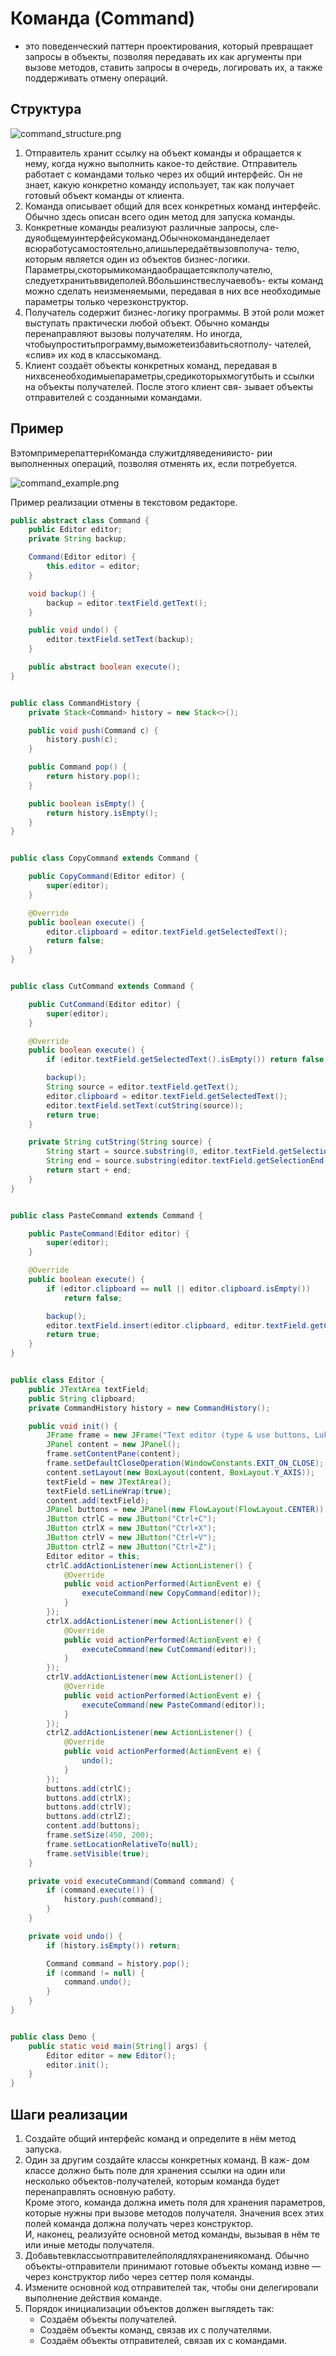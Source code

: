 # Команда (Command)

- это поведенческий паттерн проектирования,
  который превращает запросы в объекты, позволяя
  передавать их как аргументы при вызове методов, ставить
  запросы в очередь, логировать их, а также поддерживать
  отмену операций.

## Структура

![command_structure.png](/img/design_pattern/design_patterns/command_structure.png)

1. Отправитель хранит ссылку на объект команды и обращается к нему, когда нужно
   выполнить какое-то действие. Отправитель работает с командами только через их
   общий интерфейс. Он не знает, какую конкретно команду использует, так как
   получает готовый объект команды от клиента.
2. Команда описывает общий для всех конкретных команд интерфейс. Обычно здесь
   описан всего один метод для запуска команды.
3. Конкретные команды реализуют различные запросы, сле-
   дуяобщемуинтерфейсукоманд.Обычнокоманданеделает
   всюработусамостоятельно,алишьпередаётвызовполуча-
   телю, которым является один из объектов бизнес-логики.
   Параметры,скоторымикомандаобращаетсякполучателю,
   следуетхранитьввидеполей.Вбольшинствеслучаевобъ-
   екты команд можно сделать неизменяемыми, передавая в
   них все необходимые параметры только черезконструктор.
4. Получатель содержит бизнес-логику программы. В этой
   роли может выступать практически любой объект. Обычно
   команды перенаправляют вызовы получателям. Но иногда,
   чтобыупроститьпрограмму,выможетеизбавитьсяотполу-
   чателей, «слив» их код в классыкоманд.
5. Клиент создаёт объекты конкретных команд, передавая в
   нихвсенеобходимыепараметры,средикоторыхмогутбыть
   и ссылки на объекты получателей. После этого клиент свя-
   зывает объекты отправителей с созданными командами.

## Пример

ВэтомпримерепаттернКоманда служитдляведенияисто-
рии выполненных операций, позволяя отменять их, если
потребуется.

![command_example.png](/img/design_pattern/design_patterns/command_example.png)

Пример реализации отмены в текстовом редакторе.

```java
public abstract class Command {
    public Editor editor;
    private String backup;

    Command(Editor editor) {
        this.editor = editor;
    }

    void backup() {
        backup = editor.textField.getText();
    }

    public void undo() {
        editor.textField.setText(backup);
    }

    public abstract boolean execute();
}


public class CommandHistory {
    private Stack<Command> history = new Stack<>();

    public void push(Command c) {
        history.push(c);
    }

    public Command pop() {
        return history.pop();
    }

    public boolean isEmpty() {
        return history.isEmpty();
    }
}


public class CopyCommand extends Command {

    public CopyCommand(Editor editor) {
        super(editor);
    }

    @Override
    public boolean execute() {
        editor.clipboard = editor.textField.getSelectedText();
        return false;
    }
}


public class CutCommand extends Command {

    public CutCommand(Editor editor) {
        super(editor);
    }

    @Override
    public boolean execute() {
        if (editor.textField.getSelectedText().isEmpty()) return false;

        backup();
        String source = editor.textField.getText();
        editor.clipboard = editor.textField.getSelectedText();
        editor.textField.setText(cutString(source));
        return true;
    }

    private String cutString(String source) {
        String start = source.substring(0, editor.textField.getSelectionStart());
        String end = source.substring(editor.textField.getSelectionEnd());
        return start + end;
    }
}


public class PasteCommand extends Command {

    public PasteCommand(Editor editor) {
        super(editor);
    }

    @Override
    public boolean execute() {
        if (editor.clipboard == null || editor.clipboard.isEmpty())
            return false;

        backup();
        editor.textField.insert(editor.clipboard, editor.textField.getCaretPosition());
        return true;
    }
}


public class Editor {
    public JTextArea textField;
    public String clipboard;
    private CommandHistory history = new CommandHistory();

    public void init() {
        JFrame frame = new JFrame("Text editor (type & use buttons, Luke!)");
        JPanel content = new JPanel();
        frame.setContentPane(content);
        frame.setDefaultCloseOperation(WindowConstants.EXIT_ON_CLOSE);
        content.setLayout(new BoxLayout(content, BoxLayout.Y_AXIS));
        textField = new JTextArea();
        textField.setLineWrap(true);
        content.add(textField);
        JPanel buttons = new JPanel(new FlowLayout(FlowLayout.CENTER));
        JButton ctrlC = new JButton("Ctrl+C");
        JButton ctrlX = new JButton("Ctrl+X");
        JButton ctrlV = new JButton("Ctrl+V");
        JButton ctrlZ = new JButton("Ctrl+Z");
        Editor editor = this;
        ctrlC.addActionListener(new ActionListener() {
            @Override
            public void actionPerformed(ActionEvent e) {
                executeCommand(new CopyCommand(editor));
            }
        });
        ctrlX.addActionListener(new ActionListener() {
            @Override
            public void actionPerformed(ActionEvent e) {
                executeCommand(new CutCommand(editor));
            }
        });
        ctrlV.addActionListener(new ActionListener() {
            @Override
            public void actionPerformed(ActionEvent e) {
                executeCommand(new PasteCommand(editor));
            }
        });
        ctrlZ.addActionListener(new ActionListener() {
            @Override
            public void actionPerformed(ActionEvent e) {
                undo();
            }
        });
        buttons.add(ctrlC);
        buttons.add(ctrlX);
        buttons.add(ctrlV);
        buttons.add(ctrlZ);
        content.add(buttons);
        frame.setSize(450, 200);
        frame.setLocationRelativeTo(null);
        frame.setVisible(true);
    }

    private void executeCommand(Command command) {
        if (command.execute()) {
            history.push(command);
        }
    }

    private void undo() {
        if (history.isEmpty()) return;

        Command command = history.pop();
        if (command != null) {
            command.undo();
        }
    }
}


public class Demo {
    public static void main(String[] args) {
        Editor editor = new Editor();
        editor.init();
    }
}
```

## Шаги реализации

1. Создайте общий интерфейс команд и определите в нём
   метод запуска.
2. Один за другим создайте классы конкретных команд. В каж-
   дом классе должно быть поле для хранения ссылки на один
   или несколько объектов-получателей, которым команда
   будет перенаправлять основную работу.    
   Кроме этого, команда должна иметь поля для хранения
   параметров, которые нужны при вызове методов получателя. Значения всех этих
   полей команда должна получать через конструктор.   
   И, наконец, реализуйте основной метод команды, вызывая в нём те или иные методы получателя.
3. Добавьтевклассыотправителейполядляхранениякоманд. Обычно объекты-отправители принимают готовые объекты команд извне — через конструктор либо через сеттер поля команды.
4. Измените основной код отправителей так, чтобы они делегировали выполнение действия команде.
5. Порядок инициализации объектов должен выглядеть так:
    - Создаём объекты получателей.
    - Создаём объекты команд, связав их с получателями.
    - Создаём объекты отправителей, связав их с командами.



